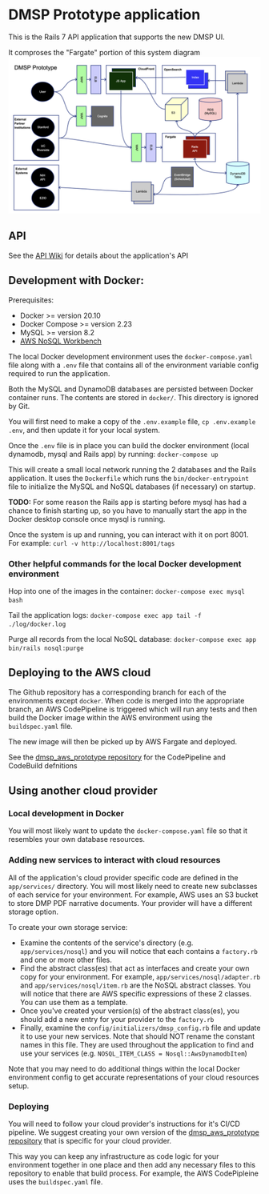 # DMSP Prototype application

This is the Rails 7 API application that supports the new DMSP UI.

It comproses the "Fargate" portion of this system diagram
<img src="docs/dmsp_prototype.png?raw=true">

## API

See the [API Wiki](https://github.com/CDLUC3/dmsp_rails_prototype/wiki/API-Overview) for details about the application's API

## Development with Docker:

Prerequisites:
- Docker >= version 20.10
- Docker Compose >= version 2.23
- MySQL >= version 8.2
- [AWS NoSQL Workbench](https://docs.aws.amazon.com/amazondynamodb/latest/developerguide/workbench.settingup.html)

The local Docker development environment uses the `docker-compose.yaml` file along with a `.env` file that contains all of the environment variable config required to run the application.

Both the MySQL and DynamoDB databases are persisted between Docker container runs. The contents are stored in `docker/`. This directory is ignored by Git.

You will first need to make a copy of the `.env.example` file, `cp .env.example .env`, and then update it for your local system.

Once the `.env` file is in place you can build the docker environment (local dynamodb, mysql and Rails app) by running: `docker-compose up`

This will create a small local network running the 2 databases and the Rails application. It uses the `Dockerfile` which runs the `bin/docker-entrypoint` file to initialize the MySQL and NoSQL databases (if necessary) on startup.

**TODO:** For some reason the Rails app is starting before mysql has had a chance to finish starting up, so you have to manually start the app in the Docker desktop console once mysql is running.

Once the system is up and running, you can interact with it on port 8001. For example: `curl -v http://localhost:8001/tags`

### Other helpful commands for the local Docker development environment

Hop into one of the images in the container: `docker-compose exec mysql bash`

Tail the application logs: `docker-compose exec app tail -f ./log/docker.log`

Purge all records from the local NoSQL database: `docker-compose exec app bin/rails nosql:purge`

## Deploying to the AWS cloud

The Github repository has a corresponding branch for each of the environments except `docker`. When code is merged into the appropriate branch, an AWS CodePipeline is triggered which will run any tests and then build the Docker image within the AWS environment using the `buildspec.yaml` file.

The new image will then be picked up by AWS Fargate and deployed.

See the [dmsp_aws_prototype repository](https://github.com/CDLUC3/dmsp_aws_prototype_) for the CodePipeline and CodeBuild defnitions

## Using another cloud provider

### Local development in Docker

You will most likely want to update the `docker-compose.yaml` file so that it resembles your own database resources.

### Adding new services to interact with cloud resources

All of the application's cloud provider specific code are defined in the `app/services/` directory. You will most likely need to create new subclasses of each service for your environment. For example, AWS uses an S3 bucket to store DMP PDF narrative documents. Your provider will have a different storage option.

To create your own storage service:
- Examine the contents of the service's directory (e.g. `app/services/nosql`) and you will notice that each contains a `factory.rb` and one or more other files.
- Find the abstract class(es) that act as interfaces and create your own copy for your environment. For example, `app/services/nosql/adapter.rb` and `app/services/nosql/item.rb` are the NoSQL abstract classes. You will notice that there are AWS specific expressions of these 2 classes. You can use them as a template.
- Once you've created your version(s) of the abstract class(es), you should add a new entry for your provider to the `factory.rb`
- Finally, examine the `config/initializers/dmsp_config.rb` file and update it to use your new services. Note that should NOT rename the constant names in this file. They are used throughout the application to find and use your services (e.g. `NOSQL_ITEM_CLASS = Nosql::AwsDynamodbItem`)

Note that you may need to do additional things within the local Docker environment config to get accurate representations of your cloud resources setup.

### Deploying
You will need to follow your cloud provider's instructions for it's CI/CD pipeline. We suggest creating your own version of the [dmsp_aws_prototype repository](https://github.com/CDLUC3/dmsp_aws_prototype) that is specific for your cloud provider.

This way you can keep any infrastructure as code logic for your environment together in one place and then add any necessary files to this repository to enable that build process. For example, the AWS CodePipleine uses the `buildspec.yaml` file.
